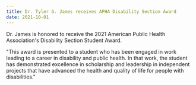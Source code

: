 ```yaml
---
title: Dr. Tyler G. James receives APHA Disability Section Award
date: 2021-10-01
---
```


Dr. James is honored to receive the 2021 American Public Health Association's Disability Section Student Award. 

<!--more-->

"This award is presented to a student who has been engaged in work leading to a career in disability and public health. In that work, the student has demonstrated excellence in scholarship and leadership in independent projects that have advanced the health and quality of life for people with disabilities."
